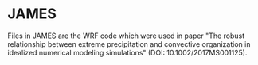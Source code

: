 # JAMES
Files in JAMES are the WRF code which were used in paper "The robust relationship between extreme precipitation and convective organization in idealized numerical modeling simulations" (DOI: 10.1002/2017MS001125).
